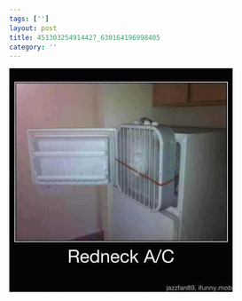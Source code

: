 ```yaml
---
tags: ['']
layout: post
title: 451303254914427_630164196998405
category: ''
---
```

![451303254914427_630164196998405](/uploads/2013-4-10-451303254914427_630164196998405.jpg)
